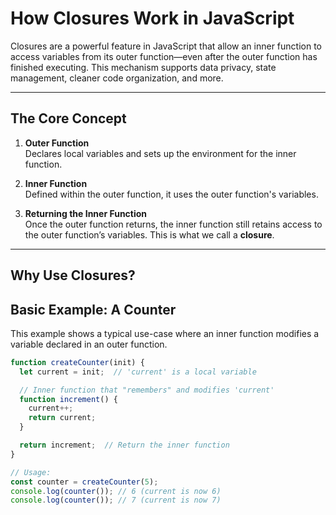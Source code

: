 # How Closures Work in JavaScript

Closures are a powerful feature in JavaScript that allow an inner function to access variables from its outer function—even after the outer function has finished executing. This mechanism supports data privacy, state management, cleaner code organization, and more.

---

## The Core Concept

1. **Outer Function**  
   Declares local variables and sets up the environment for the inner function.

2. **Inner Function**  
   Defined within the outer function, it uses the outer function's variables.

3. **Returning the Inner Function**  
   Once the outer function returns, the inner function still retains access to the outer function’s variables. This is what we call a **closure**.

---

## Why Use Closures?
   

## Basic Example: A Counter

This example shows a typical use-case where an inner function modifies a variable declared in an outer function.

```js
function createCounter(init) {
  let current = init;  // 'current' is a local variable

  // Inner function that "remembers" and modifies 'current'
  function increment() {
    current++;
    return current;
  }

  return increment;  // Return the inner function
}

// Usage:
const counter = createCounter(5);
console.log(counter()); // 6 (current is now 6)
console.log(counter()); // 7 (current is now 7)
